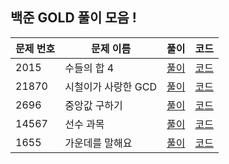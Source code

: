 ## 백준 GOLD 풀이 모음 ! 

| 문제 번호 | 문제 이름 | 풀이 | 코드| 
| --- | --- | --- | ---|
| 2015 | 수들의 합 4 | [풀이](https://github.com/Jy7733/Algorithm/blob/main/%EB%B0%B1%EC%A4%80/Gold/2015.%E2%80%85%EC%88%98%EB%93%A4%EC%9D%98%E2%80%85%ED%95%A9%E2%80%854/Solution.md) | [코드](https://github.com/Jy7733/Algorithm/blob/main/%EB%B0%B1%EC%A4%80/Gold/2015.%E2%80%85%EC%88%98%EB%93%A4%EC%9D%98%E2%80%85%ED%95%A9%E2%80%854/%EC%88%98%EB%93%A4%EC%9D%98%E2%80%85%ED%95%A9%E2%80%854.cc) |
| 21870 | 시철이가 사랑한 GCD | [풀이](https://github.com/Jy7733/Algorithm/tree/main/%EB%B0%B1%EC%A4%80/Gold/21870.%E2%80%85%EC%8B%9C%EC%B2%A0%EC%9D%B4%EA%B0%80%E2%80%85%EC%82%AC%EB%9E%91%ED%95%9C%E2%80%85GCD) | [코드](https://github.com/Jy7733/Algorithm/blob/main/%EB%B0%B1%EC%A4%80/Gold/21870.%E2%80%85%EC%8B%9C%EC%B2%A0%EC%9D%B4%EA%B0%80%E2%80%85%EC%82%AC%EB%9E%91%ED%95%9C%E2%80%85GCD/%EC%8B%9C%EC%B2%A0%EC%9D%B4%EA%B0%80%E2%80%85%EC%82%AC%EB%9E%91%ED%95%9C%E2%80%85GCD.cc) |
| 2696 | 중앙값 구하기 | [풀이](https://github.com/Jy7733/Algorithm/blob/main/%EB%B0%B1%EC%A4%80/Gold/2696.%E2%80%85%EC%A4%91%EC%95%99%EA%B0%92%E2%80%85%EA%B5%AC%ED%95%98%EA%B8%B0/solution.md) | [코드](https://github.com/Jy7733/Algorithm/blob/main/%EB%B0%B1%EC%A4%80/Gold/2696.%E2%80%85%EC%A4%91%EC%95%99%EA%B0%92%E2%80%85%EA%B5%AC%ED%95%98%EA%B8%B0/%EC%A4%91%EC%95%99%EA%B0%92%E2%80%85%EA%B5%AC%ED%95%98%EA%B8%B0.cc) | 
| 14567 | 선수 과목 | [풀이](https://github.com/Jy7733/Algorithm/blob/main/%EB%B0%B1%EC%A4%80/Gold/14567.%E2%80%85%EC%84%A0%EC%88%98%EA%B3%BC%EB%AA%A9%E2%80%85%EF%BC%88Prerequisite%EF%BC%89/solution.md) | [코드](https://github.com/Jy7733/Algorithm/blob/main/%EB%B0%B1%EC%A4%80/Gold/14567.%E2%80%85%EC%84%A0%EC%88%98%EA%B3%BC%EB%AA%A9%E2%80%85%EF%BC%88Prerequisite%EF%BC%89/%EC%84%A0%EC%88%98%EA%B3%BC%EB%AA%A9%E2%80%85%EF%BC%88Prerequisite%EF%BC%89.cc) | 
| 1655 | 가운데를 말해요 | [풀이](https://github.com/Jy7733/Algorithm/blob/main/%EB%B0%B1%EC%A4%80/Gold/1655.%E2%80%85%EA%B0%80%EC%9A%B4%EB%8D%B0%EB%A5%BC%E2%80%85%EB%A7%90%ED%95%B4%EC%9A%94/solution.md) | [코드]((https://github.com/Jy7733/Algorithm/blob/main/%EB%B0%B1%EC%A4%80/Gold/1655.%E2%80%85%EA%B0%80%EC%9A%B4%EB%8D%B0%EB%A5%BC%E2%80%85%EB%A7%90%ED%95%B4%EC%9A%94/%EA%B0%80%EC%9A%B4%EB%8D%B0%EB%A5%BC%E2%80%85%EB%A7%90%ED%95%B4%EC%9A%94.cc)) |
